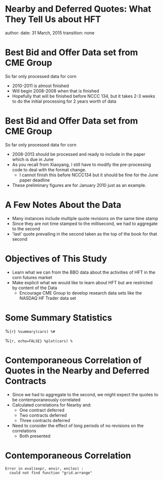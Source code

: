Nearby and Deferred Quotes: What They Tell Us about HFT
========================================================
author: 
date: 31 March, 2015
transition: none



Best Bid and Offer Data set from CME Group
========================================================

So far only processed data for corn

- 2010-2011 is almost finished
- Will begin 2008-2008 when that is finished
- Hopefully that will be finished before NCCC 134, but it takes 2-3 weeks to do the initial
processing for 2 years worth of data

Best Bid and Offer Data set from CME Group
========================================================

So far only processed data for corn
- 2008-2013 should be processed and ready to include in the paper which is due in June
- As you recall from Xiaoyang, I still have to modify the pre-processing code to deal with the format change. 
  + I cannot finish this before NCCC134 but it should be fine for the June paper deadline
- These preliminary figures are for January 2010 just as an example. 


A Few Notes About the Data
========================================================
- Many instances include multiple quote revisions on the same time stamp
- Since they are not time stamped to the millisecond, we had to aggregate to the second
- 'last' quote prevailing in the second taken as the top of the book for that second

Objectives of This Study
========================================================
- Learn what we can from the BBO data about the activities of HFT in the
corn futures market
- Make explicit what we would like to learn about HFT but are restricted by content of the Data
  + Encourage CME Group to develop research data sets like the NASDAQ HF Trader data set

Some Summary Statistics
========================================================
%```{r}
%summary(cars)
%#```


%```{r, echo=FALSE}
%plot(cars)
%```


Contemporaneous Correlation of Quotes in the Nearby and Deferred Contracts
========================================================
- Since we had to aggregate to the second, we might expect the quotes to be 
contemporaneously correlated
- Calculated correlations for Nearby and:
  + One contract deferred
  + Two contracts deferred
  + Three contracts deferred
- Need to consider the effect of long periods of no revisions on the correlations
  + Both presented 
  
Contemporaneous Correlation
========================================================





```
Error in eval(expr, envir, enclos) : 
  could not find function "grid.arrange"
```
